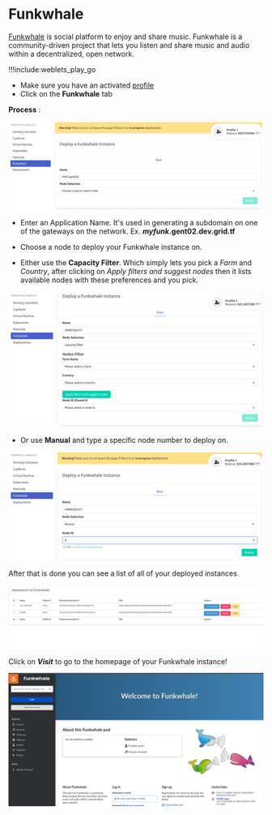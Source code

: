 # Funkwhale

[Funkwhale](https://funkwhale.audio/) is social platform to enjoy and share music.
Funkwhale is a community-driven project that lets you listen and share music and audio within a decentralized, open network.


!!!include:weblets_play_go
- Make sure you have an activated [profile](weblets_profile_manager) 
- Click on the **Funkwhale** tab

__Process__ : 

![](img/funkwhale4.png)

- Enter an Application Name. It's used in generating a subdomain on one of the gateways on the network. Ex. ***myfunk*.gent02.dev.grid.tf**
- Choose a node to deploy your Funkwhale instance on.
    
- Either use the **Capacity Filter**. Which simply lets you pick a *Farm* and *Country*, after clicking on *Apply filters and suggest nodes* then it lists available nodes with these preferences and you pick. 

![](img/funkwhale5.png)   
    
- Or use **Manual** and type a specific node number to deploy on.

![](img/funkwhale6.png)  

After that is done you can see a list of all of your deployed instances

![](img/funkwhale2.png)

Click on ***Visit*** to go to the homepage of your Funkwhale instance!

![](img/funkwhale3.png)